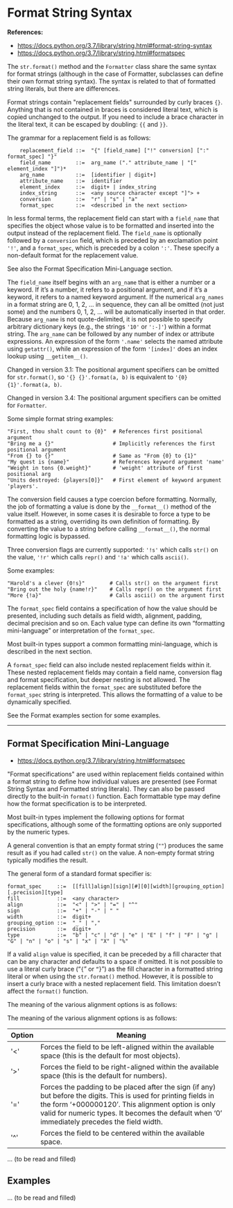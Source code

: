 # Format String Syntax

**References:**
- https://docs.python.org/3.7/library/string.html#format-string-syntax
- https://docs.python.org/3.7/library/string.html#formatspec


The `str.format()` method and the `Formatter` class share the same syntax for
format strings (although in the case of Formatter, subclasses can define their
own format string syntax). The syntax is related to that of formatted string
literals, but there are differences.

Format strings contain "replacement fields" surrounded by curly braces `{}`.
Anything that is not contained in braces is considered literal text, which is
copied unchanged to the output. If you need to include a brace character in the
literal text, it can be escaped by doubling: `{{` and `}}`.

The grammar for a replacement field is as follows:

~~~~
    replacement_field ::=  "{" [field_name] ["!" conversion] [":" format_spec] "}"
    field_name        ::=  arg_name ("." attribute_name | "[" element_index "]")*
    arg_name          ::=  [identifier | digit+]
    attribute_name    ::=  identifier
    element_index     ::=  digit+ | index_string
    index_string      ::=  <any source character except "]"> +
    conversion        ::=  "r" | "s" | "a"
    format_spec       ::=  <described in the next section>
~~~~

In less formal terms, the replacement field can start with a `field_name` that
specifies the object whose value is to be formatted and inserted into the
output instead of the replacement field. The `field_name` is optionally followed
by a `conversion` field, which is preceded by an exclamation point `'!'`, and a
`format_spec`, which is preceded by a colon `':'`. These specify a non-default
format for the replacement value.

See also the Format Specification Mini-Language section.

The `field_name` itself begins with an `arg_name` that is either a number or a
keyword. If it’s a number, it refers to a positional argument, and if it’s a
keyword, it refers to a named keyword argument. If the numerical `arg_names` in a
format string are 0, 1, 2, ... in sequence, they can all be omitted (not just
some) and the numbers 0, 1, 2, ... will be automatically inserted in that order.
Because `arg_name` is not quote-delimited, it is not possible to specify
arbitrary dictionary keys (e.g., the strings `'10'` or `':-]'`) within a format
string. The `arg_name` can be followed by any number of index or attribute
expressions. An expression of the form `'.name'` selects the named attribute
using `getattr()`, while an expression of the form `'[index]'` does an index lookup
using `__getitem__()`.

Changed in version 3.1: The positional argument specifiers can be omitted for
`str.format()`, so `'{} {}'.format(a, b)` is equivalent to `'{0} {1}'.format(a, b)`.

Changed in version 3.4: The positional argument specifiers can be omitted for
`Formatter`.

Some simple format string examples:

~~~~
"First, thou shalt count to {0}"  # References first positional argument
"Bring me a {}"                   # Implicitly references the first positional argument
"From {} to {}"                   # Same as "From {0} to {1}"
"My quest is {name}"              # References keyword argument 'name'
"Weight in tons {0.weight}"       # 'weight' attribute of first positional arg
"Units destroyed: {players[0]}"   # First element of keyword argument 'players'.
~~~~

The conversion field causes a type coercion before formatting. Normally, the
job of formatting a value is done by the `__format__()` method of the value
itself. However, in some cases it is desirable to force a type to be formatted
as a string, overriding its own definition of formatting. By converting the
value to a string before calling `__format__()`, the normal formatting logic is
bypassed.

Three conversion flags are currently supported: `'!s'` which calls `str()` on the
value, `'!r'` which calls `repr()` and `'!a'` which calls `ascii()`.

Some examples:

~~~~
"Harold's a clever {0!s}"        # Calls str() on the argument first
"Bring out the holy {name!r}"    # Calls repr() on the argument first
"More {!a}"                      # Calls ascii() on the argument first
~~~~

The `format_spec` field contains a specification of how the value should be
presented, including such details as field width, alignment, padding, decimal
precision and so on. Each value type can define its own “formatting
mini-language” or interpretation of the `format_spec`.

Most built-in types support a common formatting mini-language, which is
described in the next section.

A `format_spec` field can also include nested replacement fields within it. These
nested replacement fields may contain a field name, conversion flag and format
specification, but deeper nesting is not allowed. The replacement fields within
the `format_spec` are substituted before the `format_spec` string is interpreted.
This allows the formatting of a value to be dynamically specified.

See the Format examples section for some examples.

------------------------------------------------------------------

## Format Specification Mini-Language

- https://docs.python.org/3.7/library/string.html#formatspec

"Format specifications" are used within replacement fields contained within a format string to
define how individual values are presented (see Format String Syntax and Formatted string literals).
They can also be passed directly to the built-in `format()` function. Each formattable type may
define how the format specification is to be interpreted.

Most built-in types implement the following options for format specifications, although some of the
formatting options are only supported by the numeric types.

A general convention is that an empty format string (`""`) produces the same result as if you had
called `str()` on the value. A non-empty format string typically modifies the result.

The general form of a standard format specifier is:

~~~~
format_spec     ::=  [[fill]align][sign][#][0][width][grouping_option][.precision][type]
fill            ::=  <any character>
align           ::=  "<" | ">" | "=" | "^"
sign            ::=  "+" | "-" | " "
width           ::=  digit+
grouping_option ::=  "_" | ","
precision       ::=  digit+
type            ::=  "b" | "c" | "d" | "e" | "E" | "f" | "F" | "g" | "G" | "n" | "o" | "s" | "x" | "X" | "%"
~~~~


If a valid `align` value is specified, it can be preceded by a fill character
that can be any character and defaults to a space if omitted. It is not
possible to use a literal curly brace (“`{`” or `“`}”) as the fill character in a
formatted string literal or when using the `str.format()` method. However, it is
possible to insert a curly brace with a nested replacement field. This
limitation doesn’t affect the `format()` function.

The meaning of the various alignment options is as follows:

The meaning of the various alignment options is as follows:

| Option | Meaning |
| ------ | -------- |
| '<'  |	Forces the field to be left-aligned within the available space (this is the default for most objects). |
| '>'  |	Forces the field to be right-aligned within the available space (this is the default for numbers). |
| '='  |	Forces the padding to be placed after the sign (if any) but before the digits. This is used for printing fields in the form ‘+000000120’. This alignment option is only valid for numeric types. It becomes the default when ‘0’ immediately precedes the field width. |
| '^'  |	Forces the field to be centered within the available space. |


...
(to be read and filled)

## Examples


...
(to be read and filled)

